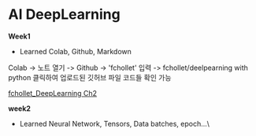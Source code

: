# AI DeepLearning


**Week1**
- Learned Colab, Github, Markdown
  
Colab -> 노트 열기 -> Github -> 'fchollet' 입력 -> fchollet/deelpearning with python 클릭하여 업로드된 깃허브 파일 코드들 확인 가능

[fchollet_DeepLearning Ch2](https://colab.research.google.com/github/fchollet/deep-learning-with-python-notebooks/blob/master/chapter02_mathematical-building-blocks.ipynb)

**week2**
- Learned Neural Network, Tensors, Data batches, epoch...\

